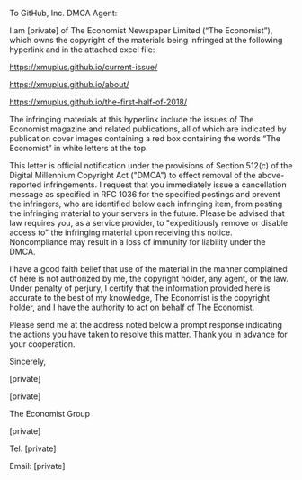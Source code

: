 To GitHub, Inc. DMCA Agent:

I am [private] of The Economist Newspaper Limited (“The Economist”), which owns the copyright of the materials being infringed at the following hyperlink and in the attached excel file:

https://xmuplus.github.io/current-issue/

https://xmuplus.github.io/about/

https://xmuplus.github.io/the-first-half-of-2018/

The infringing materials at this hyperlink include the issues of The Economist magazine and related publications, all of which are indicated by publication cover images containing a red box containing the words “The Economist” in white letters at the top.

This letter is official notification under the provisions of Section 512(c) of the Digital Millennium Copyright Act ("DMCA") to effect removal of the above-reported infringements. I request that you immediately issue a cancellation message as specified in RFC 1036 for the specified postings and prevent the infringers, who are identified below each infringing item, from posting the infringing material to your servers in the future. Please be advised that law requires you, as a service provider, to "expeditiously remove or disable access to" the infringing material upon receiving this notice. Noncompliance may result in a loss of immunity for liability under the DMCA.

I have a good faith belief that use of the material in the manner complained of here is not authorized by me, the copyright holder, any agent, or the law. Under penalty of perjury, I certify that the information provided here is accurate to the best of my knowledge, The Economist is the copyright holder, and I have the authority to act on behalf of The Economist.

Please send me at the address noted below a prompt response indicating the actions you have taken to resolve this matter.  Thank you in advance for your cooperation.

Sincerely,

[private]

[private]

The Economist Group

[private]

Tel. [private]

Email: [private]


